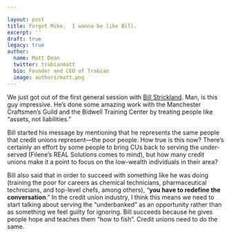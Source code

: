 ```yaml
---

layout: post
title: Forget Mike.  I wanna be like Bill.
excerpt: ''
draft: true
legacy: true
author:
  name: Matt Dean
  twitter: trabianmatt
  bio: Founder and CEO of Trabian
  image: authors/matt.png
---
```


<p>We just got out of the first general session with <a href="http://www.thelavinagency.com/usa/billstrickland.html">Bill Strickland</a>.  Man, is this guy impressive.  He&#8217;s done some amazing work with the Manchester Craftsmen&#8217;s Guild and the Bidwell Training Center by treating people like &#8220;assets, not liabilities.&#8221;</p>
<p>Bill started his message by mentioning that he represents the same people that credit unions represent&#8212;the poor people.  How true is this now?  There&#8217;s certainly an effort by some people to bring CUs back to serving the under-served (Filene&#8217;s <span class="caps">REAL</span> Solutions comes to mind), but how many credit unions make it a point to focus on the low-wealth individuals in their area?</p>
<p>Bill also said that in order to succeed with something like he was doing (training the poor for careers as chemical technicians, pharmaceutical technicians, and top-level chefs, among others), &#8220;<strong>you have to redefine the conversation</strong>.&#8221;  In the credit union industry, I think this means we need to start talking about serving the &#8220;underbanked&#8221; as an opportunity rather than as something we feel guilty for ignoring.  Bill succeeds because he gives people hope and teaches them &#8220;how to fish&#8221;.  Credit unions need to do the same.</p>
